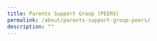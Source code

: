 ```yaml
---
title: Parents Support Group (PEERS)
permalink: /about/parents-support-group-peers/
description: ""
---
```

